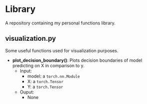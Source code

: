 # Library

A repository containing my personal functions library.

## visualization.py

Some useful functions used for visualization purposes.

* **plot_decision_boundary()**:
  Plots decision boundaries of model predicting on X in comparison to y.
  - Input:
    - model: a `torch.nn.Module`
    - X: a `torch.Tensor`
    - Y: a `torch.Tensor`
  - Ouput:
    - None
